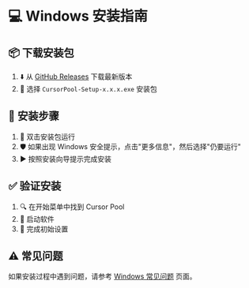 # :computer: Windows 安装指南

## :package: 下载安装包

1. :arrow_down: 从 [GitHub Releases](https://github.com/yourusername/cursor-pool/releases) 下载最新版本
2. :file_folder: 选择 `CursorPool-Setup-x.x.x.exe` 安装包

## :wrench: 安装步骤

1. :mouse2: 双击安装包运行
2. :shield: 如果出现 Windows 安全提示，点击"更多信息"，然后选择"仍要运行"
3. :arrow_forward: 按照安装向导提示完成安装

## :white_check_mark: 验证安装

1. :mag: 在开始菜单中找到 Cursor Pool
2. :rocket: 启动软件
3. :key: 完成初始设置

## :warning: 常见问题

如果安装过程中遇到问题，请参考 [Windows 常见问题](/troubleshooting/windows/common-issues) 页面。